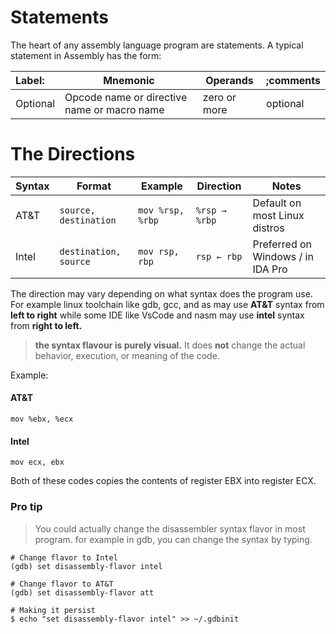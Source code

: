 # Statements
The heart of any assembly language program are statements. A typical statement in Assembly has the form:

| Label:   | Mnemonic                                    | Operands     | ;comments |
| :------- | ------------------------------------------- | ------------ | --------- |
| Optional | Opcode name or directive name or macro name | zero or more | optional  |

# The Directions 

| Syntax | Format                | Example          | Direction     | Notes                             |
| :----- | --------------------- | ---------------- | ------------- | --------------------------------- |
| AT&T   | `source, destination` | `mov %rsp, %rbp` | `%rsp → %rbp` | Default on most Linux distros     |
| Intel  | `destination, source` | `mov rsp, rbp`   | `rsp ← rbp`   | Preferred on Windows / in IDA Pro |

The direction may vary depending on what syntax does the program use. For example linux toolchain like gdb, gcc, and as may use **AT&T** syntax from **left to right** while some IDE like VsCode and nasm may use **intel** syntax from **right to left.** 

> **the syntax flavour is purely visual.** It does **not** change the actual behavior, execution, or meaning of the code.

Example:
#### AT&T

```
mov %ebx, %ecx
```
#### Intel

```
mov ecx, ebx 
```

Both of these codes copies the contents of register EBX into register ECX.

### Pro tip

> You could actually change the disassembler syntax flavor in most program. for example in gdb, you can change the syntax by typing.

```
# Change flavor to Intel
(gdb) set disassembly-flavor intel

# Change flavor to AT&T
(gdb) set disassembly-flavor att

# Making it persist
$ echo "set disassembly-flavor intel" >> ~/.gdbinit
```

